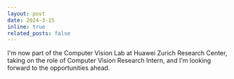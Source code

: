 ```yaml
---
layout: post
date: 2024-3-15
inline: true
related_posts: false
---
```


I'm now part of the Computer Vision Lab at Huawei Zurich Research Center, taking on the role of Computer Vision Research Intern, and I'm looking forward to the opportunities ahead.

<!-- A simple inline announcement with Markdown emoji! :sparkles: :smile: -->
